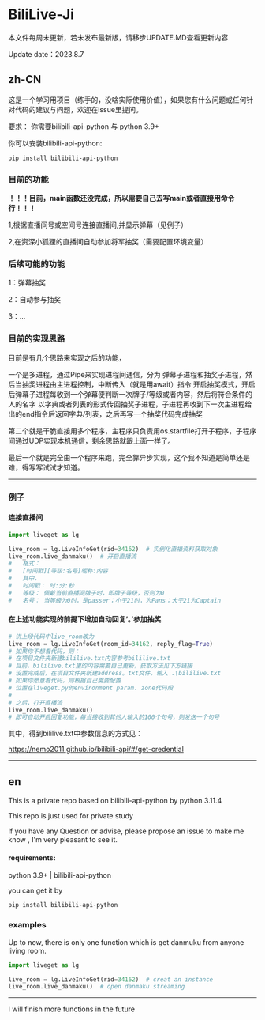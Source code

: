 # BiliLive-Ji
本文件每周末更新，若未发布最新版，请移步UPDATE.MD查看更新内容

Update date：2023.8.7
## zh-CN
这是一个学习用项目（练手的，没啥实际使用价值），如果您有什么问题或任何针对代码的建议与问题，欢迎在issue里提问。

要求： 你需要bilibili-api-python 与 python 3.9+

你可以安装bilibili-api-python:

    pip install bilibili-api-python


### 目前的功能

**！！！目前，main函数还没完成，所以需要自己去写main或者直接用命令行！！！**

1,根据直播间号或空间号连接直播间,并显示弹幕（见例子）

2,在资深小狐狸的直播间自动参加将军抽奖（需要配置环境变量）

### 后续可能的功能
1：弹幕抽奖

2：自动参与抽奖

3：...

### 目前的实现思路
目前是有几个思路来实现之后的功能，

一个是多进程，通过Pipe来实现进程间通信，分为
弹幕子进程和抽奖子进程，然后当抽奖进程由主进程控制，中断传入（就是用await）指令
开启抽奖模式，开启后弹幕子进程每收到一个弹幕便判断一次牌子/等级或者内容，然后将符合条件的人的名字
以字典或者列表的形式传回抽奖子进程，子进程再收到下一次主进程给出的end指令后返回字典/列表，之后再写一个抽奖代码完成抽奖

第二个就是干脆直接用多个程序，主程序只负责用os.startfile打开子程序，子程序间通过UDP实现本机通信，剩余思路就跟上面一样了。

最后一个就是完全由一个程序来跑，完全靠异步实现，这个我不知道是简单还是难，得写写试试才知道。

-----

### 例子

#### 连接直播间

```python
import liveget as lg

live_room = lg.LiveInfoGet(rid=34162)  # 实例化直播资料获取对象
live_room.live_danmaku()  # 开启直播流
#   格式：
#   [时间戳][等级:名号]昵称:内容
#   其中，
#   时间戳： 时:分:秒
#   等级： 佩戴当前直播间牌子时，即牌子等级，否则为0
#   名号： 当等级为0时，是passer；小于21时，为Fans；大于21为Captain
```

#### 在上述功能实现的前提下增加自动回复‘。’参加抽奖

```python
# 讲上段代码中live_room改为
live_room = lg.LiveInfoGet(room_id=34162, reply_flag=True)
# 如果你不想看代码，则：
# 在项目文件夹新建bililive.txt内容参考bililive.txt
# 目前，bililive.txt里的内容需要自己更新，获取方法见下方链接
# 设置完成后，在项目文件夹新建address。txt文件，输入 .\bililive.txt
# 如果你愿意看代码，则根据自己需要配置
# 位置在liveget.py的environment param. zone代码段
#
# 之后，打开直播流
live_room.live_danmaku()
# 即可自动开启回复功能，每当接收到其他人输入的100个句号，则发送一个句号
```

其中，得到bililive.txt中参数信息的方式见：

https://nemo2011.github.io/bilibili-api/#/get-credential

-------


## en
This is a private repo based on bilibili-api-python by python 3.11.4

This repo is just used for private study

If you have any Question or advise, please propose an issue to make me know
, I'm very pleasant to see it.

#### requirements:

python 3.9+ | bilibili-api-python

you can get it by 

    pip install bilibili-api-python

### examples

Up to now, there is only one function which is get danmuku
 from anyone living room.

```python
import liveget as lg

live_room = lg.LiveInfoGet(rid=34162)  # creat an instance
live_room.live_danmaku()  # open danmaku streaming
```
-------
I will finish more functions in the future
